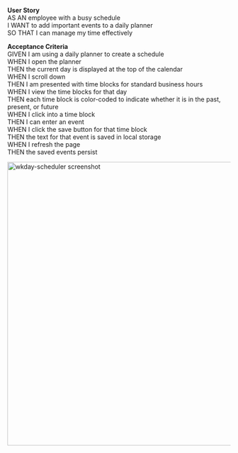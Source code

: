 <b>User Story</br></b>
AS AN employee with a busy schedule</br>
I WANT to add important events to a daily planner</br>
SO THAT I can manage my time effectively</br>

<b>Acceptance Criteria</br></b>
GIVEN I am using a daily planner to create a schedule</br>
WHEN I open the planner</br>
THEN the current day is displayed at the top of the calendar</br>
WHEN I scroll down</br>
THEN I am presented with time blocks for standard business hours</br>
WHEN I view the time blocks for that day</br>
THEN each time block is color-coded to indicate whether it is in the past, present, or future</br>
WHEN I click into a time block</br>
THEN I can enter an event</br>
WHEN I click the save button for that time block</br>
THEN the text for that event is saved in local storage</br>
WHEN I refresh the page</br>
THEN the saved events persist</br>

<p><p><img width="640" alt="wkday-scheduler screenshot" src="https://user-images.githubusercontent.com/99158580/158081495-32e2b2bf-254c-4d4e-a67f-ab18b3a6a9ec.png">
